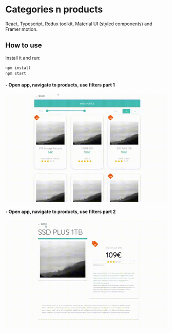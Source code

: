 # Categories n products
React, Typescript, Redux toolkit, Material UI (styled components) and Framer motion.



## How to use

Install it and run:

```sh
npm install
npm start
```

#### - Open app, navigate to products, use filters part 1

<p float=left>
<img src="https://github.com/athangk/shop-animate-react/blob/main/1_gif.gif" width="580">
  </p>

#### - Open app, navigate to products, use filters part 2

<p float=left>
<img src="https://github.com/athangk/shop-animate-react/blob/main/2_gif.gif" width="580">
  </p>
  

